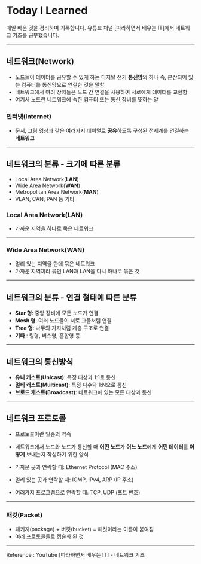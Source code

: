 # Today I Learned
매일 배운 것을 정리하며 기록합니다. 유튜브 채널 [따라하면서 배우는 IT]에서 네트워크 기초를 공부했습니다.

***

## 네트워크(Network)
- 노드들이 데이터를 공유할 수 있게 하는 디지털 전기 **통신망**의 하나
즉, 분산되어 있는 컴퓨터를 통신망으로 연결한 것을 말함
- 네트워크에서 여러 장치들은 노드 간 연결을 사용하여 서로에게 데이터를 교환함
- 여기서 노드란 네트워크에 속한 컴퓨터 또는 통신 장비를 뜻하는 말


### 인터넷(Internet)
- 문서, 그림 영상과 같은 여러가지 데이털르 **공유**하도록 구성된 전세계를 연결하는 **네트워크**

***

## 네트워크의 분류 - 크기에 따른 분류
- Local Area Network(**LAN**)
- Wide Area Network(**WAN**)
- Metropolitan Area Network(**MAN**)
- VLAN, CAN, PAN 등 기타

### Local Area Network(LAN)
- 가까운 지역을 하나로 묶은 네트워크

***

### Wide Area Network(WAN)
- 멀리 있는 지역을 한데 묶은 네트워크
- 가까운 지역끼리 묶인 LAN과 LAN을 다시 하나로 묶은 것

***

## 네트워크의 분류 - 연결 형태에 따른 분류

- **Star 형**: 중앙 장비에 모든 노드가 연결
- **Mesh 형**: 여러 노드들이 서로 그물처럼 연결
- **Tree 형**: 나무의 가지처럼 계층 구조로 연결
- **기타** : 링형, 버스형, 혼합형 등

***

## 네트워크의 통신방식
- **유니 캐스트(Unicast)**: 특정 대상과 1:1로 통신
- **멀티 캐스트(Multicast)**: 특정 다수와 1:N으로 통신
- **브로드 캐스트(Broadcast)**: 네트워크에 있는 모든 대상과 통신

***

## 네트워크 프로토콜
- 프로토콜이란 일종의 약속
- 네트워크에서 노드와 노드가 통신할 때 **어떤 노드**가 **어느 노드**에게 **어떤 데이터**를 **어떻게** 보내는지 작성하기 위한 양식

- 가까운 곳과 연락할 때: Ethernet Protocol (MAC 주소)
- 멀리 있는 곳과 연락할 때: ICMP, IPv4, ARP (IP 주소)
- 여러가지 프로그램으로 연락할 때: TCP, UDP (포트 번호)
***

### 패킷(Packet)
- 패키지(package) + 버킷(bucket) = 패킷이라는 이름이 붙여짐
- 여러 프로토콜들로 캡슐화 된 것

***

Reference : YouTube [따라하면서 배우는 IT] - 네트워크 기초
